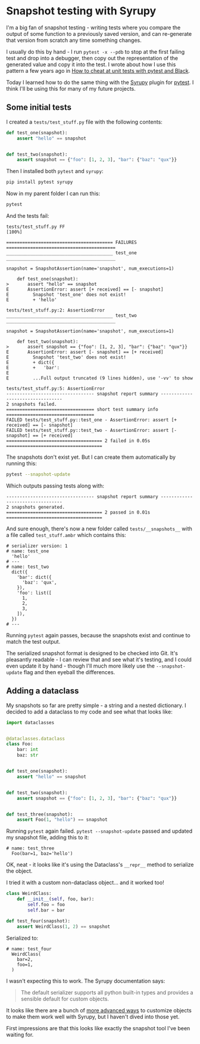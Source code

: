 # Snapshot testing with Syrupy

I'm a big fan of snapshot testing - writing tests where you compare the output of some function to a previously saved version, and can re-generate that version from scratch any time something changes.

I usually do this by hand - I run `pytest -x --pdb` to stop at the first failing test and drop into a debugger, then copy out the representation of the generated value and copy it into the test. I wrote about how I use this pattern a few years ago in [How to cheat at unit tests with pytest and Black](https://simonwillison.net/2020/Feb/11/cheating-at-unit-tests-pytest-black/).

Today I learned how to do the same thing with the [Syrupy](https://github.com/tophat/syrupy) plugin for [pytest](https://docs.pytest.org/). I think I'll be using this for many of my future projects.

## Some initial tests

I created a `tests/test_stuff.py` file with the following contents:

```python
def test_one(snapshot):
    assert "hello" == snapshot


def test_two(snapshot):
    assert snapshot == {"foo": [1, 2, 3], "bar": {"baz": "qux"}}
```
Then I installed both `pytest` and `syrupy`:

```bash
pip install pytest syrupy
```
Now in my parent folder I can run this:
```bash
pytest
```
And the tests fail:
```
tests/test_stuff.py FF                                                              [100%]

======================================== FAILURES =========================================
________________________________________ test_one _________________________________________

snapshot = SnapshotAssertion(name='snapshot', num_executions=1)

    def test_one(snapshot):
>       assert "hello" == snapshot
E       AssertionError: assert [+ received] == [- snapshot]
E         Snapshot 'test_one' does not exist!
E         + 'hello'

tests/test_stuff.py:2: AssertionError
________________________________________ test_two _________________________________________

snapshot = SnapshotAssertion(name='snapshot', num_executions=1)

    def test_two(snapshot):
>       assert snapshot == {"foo": [1, 2, 3], "bar": {"baz": "qux"}}
E       AssertionError: assert [- snapshot] == [+ received]
E         Snapshot 'test_two' does not exist!
E         + dict({
E         +   'bar': 
E         
E         ...Full output truncated (9 lines hidden), use '-vv' to show

tests/test_stuff.py:5: AssertionError
--------------------------------- snapshot report summary ---------------------------------
2 snapshots failed.
================================= short test summary info =================================
FAILED tests/test_stuff.py::test_one - AssertionError: assert [+ received] == [- snapshot]
FAILED tests/test_stuff.py::test_two - AssertionError: assert [- snapshot] == [+ received]
==================================== 2 failed in 0.05s ====================================
```
The snapshots don't exist yet. But I can create them automatically by running this:
```bash
pytest --snapshot-update
```
Which outputs passing tests along with:
```
--------------------------------- snapshot report summary ---------------------------------
2 snapshots generated.
==================================== 2 passed in 0.01s ====================================
```
And sure enough, there's now a new folder called `tests/__snapshots__` with a file called `test_stuff.ambr` which contains this:
```
# serializer version: 1
# name: test_one
  'hello'
# ---
# name: test_two
  dict({
    'bar': dict({
      'baz': 'qux',
    }),
    'foo': list([
      1,
      2,
      3,
    ]),
  })
# ---
```
Running `pytest` again passes, because the snapshots exist and continue to match the test output.

The serialized snapshot format is designed to be checked into Git. It's pleasantly readable - I can review that and see what it's testing, and I could even update it by hand - though I'll much more likely use the `--snapshot-update` flag and then eyeball the differences.

## Adding a dataclass

My snapshots so far are pretty simple - a string and a nested dictionary. I decided to add a dataclass to my code and see what that looks like:

```python
import dataclasses


@dataclasses.dataclass
class Foo:
    bar: int
    baz: str


def test_one(snapshot):
    assert "hello" == snapshot


def test_two(snapshot):
    assert snapshot == {"foo": [1, 2, 3], "bar": {"baz": "qux"}}


def test_three(snapshot):
    assert Foo(1, "hello") == snapshot
```
Running `pytest` again failed. `pytest --snapshot-update` passed and updated my snapshot file, adding this to it:
```
# name: test_three
  Foo(bar=1, baz='hello')
```
OK, neat - it looks like it's using the Dataclass's `__repr__` method to serialize the object.

I tried it with a custom non-dataclass object... and it worked too!

```python
class WeirdClass:
    def __init__(self, foo, bar):
        self.foo = foo
        self.bar = bar

def test_four(snapshot):
    assert WeirdClass(1, 2) == snapshot
```
Serialized to:
```
# name: test_four
  WeirdClass(
    bar=2,
    foo=1,
  )
```

I wasn't expecting this to work. The Syrupy documentation says:

> The default serializer supports all python built-in types and provides a sensible default for custom objects.

It looks like there are a bunch of [more advanced ways](https://syrupy-project.github.io/syrupy/#representation) to customize objects to make them work well with Syrupy, but I haven't dived into those yet.

First impressions are that this looks like exactly the snapshot tool I've been waiting for.
